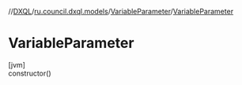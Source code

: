 //[DXQL](../../../index.md)/[ru.council.dxql.models](../index.md)/[VariableParameter](index.md)/[VariableParameter](-variable-parameter.md)

# VariableParameter

[jvm]\
constructor()
